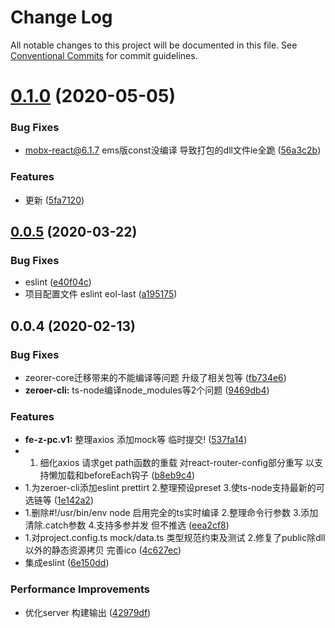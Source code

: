 # Change Log

All notable changes to this project will be documented in this file.
See [Conventional Commits](https://conventionalcommits.org) for commit guidelines.

# [0.1.0](https://github.com/zq0904/zeroer/compare/fe-z-pc.v1@0.0.5...fe-z-pc.v1@0.1.0) (2020-05-05)


### Bug Fixes

* mobx-react@6.1.7 ems版const没编译 导致打包的dll文件ie全跪 ([56a3c2b](https://github.com/zq0904/zeroer/commit/56a3c2b0f5c53042a67e1006213c12553026d62c))


### Features

* 更新 ([5fa7120](https://github.com/zq0904/zeroer/commit/5fa7120bab1ede0bf2a4feace4251effb49f04ce))





## [0.0.5](https://github.com/zq0904/zeroer/compare/fe-z-pc.v1@0.0.4...fe-z-pc.v1@0.0.5) (2020-03-22)


### Bug Fixes

* eslint ([e40f04c](https://github.com/zq0904/zeroer/commit/e40f04ca533232643b3cbdd713dd2d1d1bda15d2))
* 项目配置文件 eslint eol-last ([a195175](https://github.com/zq0904/zeroer/commit/a19517507a9e35beadf7e41d06e1fa9227ee94e8))





## 0.0.4 (2020-02-13)


### Bug Fixes

* zeorer-core迁移带来的不能编译等问题 升级了相关包等 ([fb734e6](https://github.com/zq0904/zeroer/commit/fb734e6f1c0766a196cdcae51a4743b316bf9771))
* **zeroer-cli:** ts-node编译node_modules等2个问题 ([9469db4](https://github.com/zq0904/zeroer/commit/9469db47949542e0a7963ea08c03c950aa60e452))


### Features

* **fe-z-pc.v1:** 整理axios 添加mock等 临时提交! ([537fa14](https://github.com/zq0904/zeroer/commit/537fa14c5d2f50a1abff3745b8e92c173af2c245))
* 1. 细化axios 请求get path函数的重载 对react-router-config部分重写 以支持懒加载和beforeEach钩子 ([b8eb9c4](https://github.com/zq0904/zeroer/commit/b8eb9c4d8a50b13c07812a188e43f83950df677d))
* 1.为zeroer-cli添加eslint prettirt 2.整理预设preset 3.使ts-node支持最新的可选链等 ([1e142a2](https://github.com/zq0904/zeroer/commit/1e142a293530f997c64020e72c476025f54cae92))
* 1.删除#!/usr/bin/env node 启用完全的ts实时编译 2.整理命令行参数 3.添加清除.catch参数 4.支持多参并发 但不推选 ([eea2cf8](https://github.com/zq0904/zeroer/commit/eea2cf81264cfb51e6ebccc50466d0210d4110eb))
* 1.对project.config.ts mock/data.ts 类型规范约束及测试 2.修复了public除dll以外的静态资源拷贝 完善ico ([4c627ec](https://github.com/zq0904/zeroer/commit/4c627ecd7d707857410c32529e4e69961da7ce7a))
* 集成eslint ([6e150dd](https://github.com/zq0904/zeroer/commit/6e150dd21423a1d21d261be7acab231e581b88c5))


### Performance Improvements

* 优化server 构建输出 ([42979df](https://github.com/zq0904/zeroer/commit/42979dfc7742b165f0012e63c85eabfbfc33f318))
